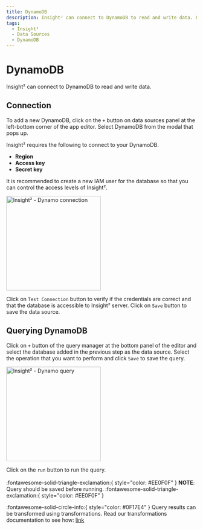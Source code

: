 ```yaml
---
title: DynamoDB
description: Insight² can connect to DynamoDB to read and write data. Learn more about it here and improve your workflows.
tags:
  - Insight²
  - Data Sources
  - DynamoDB
---
```


# DynamoDB

Insight² can connect to DynamoDB to read and write data.

## Connection

To add a new DynamoDB, click on the `+` button on data sources panel at the left-bottom corner of the app editor. Select DynamoDB from the modal that pops up.

Insight² requires the following to connect to your DynamoDB.

- **Region**
- **Access key**
- **Secret key**

It is recommended to create a new IAM user for the database so that you can control the access levels of Insight².

<img src="/_images/insight2/datasource-reference/dynamo-connect.png" alt="Insight² - Dynamo connection" height="250"/>

Click on `Test Connection` button to verify if the credentials are correct and that the database is accessible to Insight² server. Click on `Save` button to save the data source.

## Querying DynamoDB

Click on `+` button of the query manager at the bottom panel of the editor and select the database added in the previous step as the data source. Select the operation that you want to perform and click  `Save`  to save the query.

<img src="/_images/insight2/datasource-reference/dynamo-query.png" alt="Insight² - Dynamo query" height="250"/>

Click on the `run` button to run the query.<br>  
:fontawesome-solid-triangle-exclamation:{ style="color: #EE0F0F" } 
**NOTE**: Query should be saved before running.
:fontawesome-solid-triangle-exclamation:{ style="color: #EE0F0F" }

:fontawesome-solid-circle-info:{ style="color: #0F17E4" }
Query results can be transformed using transformations. Read our transformations documentation to see how: [link](/insight2/tutorial/transformations/)

